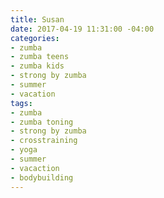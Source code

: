 ```yaml
---
title: Susan
date: 2017-04-19 11:31:00 -04:00
categories:
- zumba
- zumba teens
- zumba kids
- strong by zumba
- summer
- vacation
tags:
- zumba
- zumba toning
- strong by zumba
- crosstraining
- yoga
- summer
- vacaction
- bodybuilding
---
```


